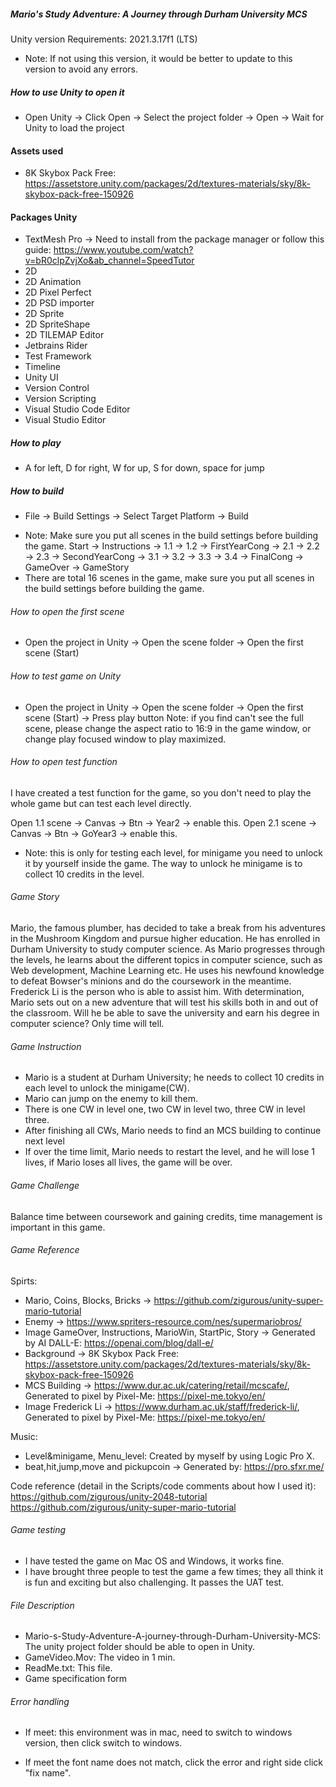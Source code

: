 #####  Mario's Study Adventure: A Journey through Durham University MCS ######

Unity version Requirements: 2021.3.17f1 (LTS)
* Note: If not using this version, it would be better to update to this version to avoid any errors.

##### How to use Unity to open it #####

- Open Unity -> Click Open -> Select the project folder -> Open -> Wait for Unity to load the project

#### Assets used #######
- 8K Skybox Pack Free: https://assetstore.unity.com/packages/2d/textures-materials/sky/8k-skybox-pack-free-150926

#### Packages Unity #######
- TextMesh Pro -> Need to install from the package manager or follow this guide: https://www.youtube.com/watch?v=bR0clpZvjXo&ab_channel=SpeedTutor
- 2D 
- 2D Animation
- 2D Pixel Perfect
- 2D PSD importer
- 2D Sprite
- 2D SpriteShape
- 2D TILEMAP Editor
- Jetbrains Rider
- Test Framework
- Timeline
- Unity UI 
- Version Control
- Version Scripting
- Visual Studio Code Editor
- Visual Studio Editor

##### How to play ######

- A for left, D for right, W for up, S for down, space for jump

##### How to build ######

- File -> Build Settings -> Select Target Platform -> Build
* Note: Make sure you put all scenes in the build settings before building the game.
Start -> Instructions -> 1.1 -> 1.2 -> FirstYearCong -> 2.1 -> 2.2 -> 2.3 -> SecondYearCong -> 3.1 -> 3.2 -> 3.3 -> 3.4 -> 
FinalCong -> GameOver -> GameStory
* There are total 16 scenes in the game, make sure you put all scenes in the build settings before building the game.

###### How to open the first scene ######

- Open the project in Unity -> Open the scene folder -> Open the first scene (Start)

###### How to test game on Unity ######
- Open the project in Unity -> Open the scene folder -> Open the first scene (Start) -> Press play button
Note: if you find can't see the full scene, please change the aspect ratio to 16:9 in the game window, 
      or change play focused window to play maximized.

###### How to open test function ######

I have created a test function for the game, so you don't need to play the whole game but can test each level directly.

Open 1.1 scene -> Canvas -> Btn -> Year2 -> enable this.
Open 2.1 scene -> Canvas -> Btn -> GoYear3 -> enable this.

* Note: this is only for testing each level, for minigame you need to unlock it by yourself inside the game.
        The way to unlock he minigame is to collect 10 credits in the level.

###### Game Story ######

Mario, the famous plumber, has decided to take a break from his adventures in the Mushroom Kingdom and pursue higher education. 
He has enrolled in Durham University to study computer science. As Mario progresses through the levels, he learns about the different topics
in computer science, such as Web development, Machine Learning etc. He uses his newfound knowledge to defeat Bowser's minions and do the 
coursework in the meantime. Frederick Li is the person who is able to assist him. With determination, Mario sets out on a new adventure 
that will test his skills both in and out of the classroom. Will he be able to save the university and earn his degree in computer science? 
Only time will tell.

###### Game Instruction ######

- Mario is a student at Durham University; he needs to collect 10 credits in each level to unlock the minigame(CW).
- Mario can jump on the enemy to kill them.
- There is one CW in level one, two CW in level two, three CW in level three.
- After finishing all CWs, Mario needs to find an MCS building to continue next level
- If over the time limit, Mario needs to restart the level, and he will lose 1 lives, if Mario loses all lives, the game will be over.

###### Game Challenge ######

Balance time between coursework and gaining credits, time management is important in this game.

###### Game Reference ######

Spirts: 
- Mario, Coins, Blocks, Bricks -> https://github.com/zigurous/unity-super-mario-tutorial
- Enemy -> https://www.spriters-resource.com/nes/supermariobros/
- Image GameOver, Instructions, MarioWin, StartPic, Story -> Generated by AI DALL-E: https://openai.com/blog/dall-e/
- Background -> 8K Skybox Pack Free: https://assetstore.unity.com/packages/2d/textures-materials/sky/8k-skybox-pack-free-150926
- MCS Building -> https://www.dur.ac.uk/catering/retail/mcscafe/, Generated to pixel by Pixel-Me: https://pixel-me.tokyo/en/
- Image Frederick Li -> https://www.durham.ac.uk/staff/frederick-li/, Generated to pixel by Pixel-Me: https://pixel-me.tokyo/en/

Music:
- Level&minigame, Menu_level: Created by myself by using Logic Pro X.
- beat,hit,jump,move and pickupcoin -> Generated by: https://pro.sfxr.me/

Code reference (detail in the Scripts/code comments about how I used it):
https://github.com/zigurous/unity-2048-tutorial
https://github.com/zigurous/unity-super-mario-tutorial

###### Game testing ######

- I have tested the game on Mac OS and Windows, it works fine.
- I have brought three people to test the game a few times; they all think it is fun and exciting but also challenging. It passes the UAT test.

###### File Description ######

- Mario-s-Study-Adventure-A-journey-through-Durham-University-MCS: The unity project folder should be able to open in Unity.
- GameVideo.Mov: The video in 1 min.
- ReadMe.txt: This file.
- Game specification form

###### Error handling #######

- If meet: this environment was in mac, need to switch to windows version, then click switch to windows.

- If meet the font name does not match, click the error and right side click "fix name".
